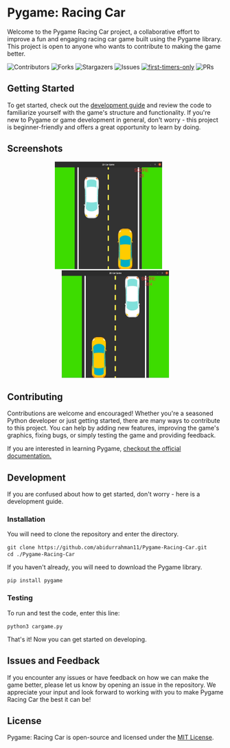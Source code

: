 ﻿# Pygame: Racing Car

Welcome to the Pygame Racing Car project, a collaborative effort to improve a fun and engaging racing car game built using the Pygame library. This project is open to anyone who wants to contribute to making the game better.

![Contributors](https://img.shields.io/github/contributors/abidurrahman11/Pygame-Racing-Car?color=dark-green) ![Forks](https://img.shields.io/github/forks/abidurrahman11/Pygame-Racing-Car?style=social) ![Stargazers](https://img.shields.io/github/stars/abidurrahman11/Pygame-Racing-Car?style=social) ![Issues](https://img.shields.io/github/issues/abidurrahman11/Pygame-Racing-Car) [![first-timers-only](https://img.shields.io/badge/first--timers--only-friendly-blue.svg?style=flat-square)](https://www.firsttimersonly.com/) ![PRs](https://img.shields.io/badge/PRs-welcome-brightgreen.svg?style=flat-square)


## Getting Started

To get started, check out the [development guide](#development) and review the code to familiarize yourself with the game's structure and functionality. If you're new to Pygame or game development in general, don't worry - this project is beginner-friendly and offers a great opportunity to learn by doing.

## Screenshots
<p align="middle"">
<img src="screenshots/ss-1.png" alt="Game screen 1" width="250" height="250" />
&nbsp; &nbsp; &nbsp; &nbsp;
<img src="screenshots/ss-2.png" alt="Game screen 2" width="250" height="250" />
</p>

## Contributing

Contributions are welcome and encouraged! Whether you're a seasoned Python developer or just getting started, there are many ways to contribute to this project. You can help by adding new features, improving the game's graphics, fixing bugs, or simply testing the game and providing feedback.

If you are interested in learning Pygame, [checkout the official documentation.](https://www.pygame.org/docs/)

## Development

If you are confused about how to get started, don't worry - here is a development guide.

### Installation

You will need to clone the repository and enter the directory.
```
git clone https://github.com/abidurrahman11/Pygame-Racing-Car.git
cd ./Pygame-Racing-Car
```
If you haven't already, you will need to download the Pygame library.
```
pip install pygame
```
### Testing
To run and test the code, enter this line:
```
python3 cargame.py
```
That's it! Now you can get started on developing.

## Issues and Feedback

If you encounter any issues or have feedback on how we can make the game better, please let us know by opening an issue in the repository. We appreciate your input and look forward to working with you to make Pygame Racing Car the best it can be!

## License
Pygame: Racing Car is open-source and licensed under the [MIT License](LICENSE).
